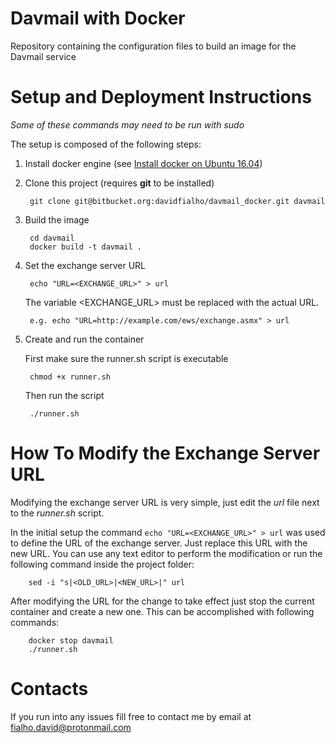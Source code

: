 # Davmail with Docker #

Repository containing the configuration files to build an image for the Davmail service

# Setup and Deployment Instructions #
_Some of these commands may need to be run with sudo_

The setup is composed of the following steps:

1. Install docker engine (see [Install docker on Ubuntu 16.04](www.digitalocean.com/community/tutorials/how-to-install-and-use-docker-on-ubuntu-16-04))

1. Clone this project (requires **git** to be installed)

        git clone git@bitbucket.org:davidfialho/davmail_docker.git davmail

1. Build the image
      
        cd davmail
        docker build -t davmail .

1. Set the exchange server URL
    
        echo "URL=<EXCHANGE_URL>" > url
        
    The variable <EXCHANGE_URL> must be replaced with the actual URL.
        
        e.g. echo "URL=http://example.com/ews/exchange.asmx" > url
        
1. Create and run the container
    
    First make sure the runner.sh script is executable
         
        chmod +x runner.sh
    
    Then run the script
         
        ./runner.sh

# How To Modify the Exchange Server URL #
Modifying the exchange server URL is very simple, just edit the _url_ file next to the _runner.sh_ script. 

In the initial setup the command `echo "URL=<EXCHANGE_URL>" > url` was used to define the URL of the exchange server. Just replace this URL with the new URL. You can use any text editor to perform the modification or run the following command inside the project folder:

        sed -i "s|<OLD_URL>|<NEW_URL>|" url
        
After modifying the URL for the change to take effect just stop the current container and create a new one. This can be accomplished with following commands:

        docker stop davmail
        ./runner.sh


# Contacts #
If you run into any issues fill free to contact me by email at fialho.david@protonmail.com
